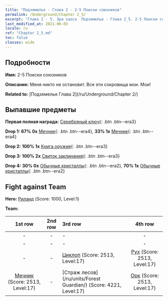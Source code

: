 ```yaml
---
title: "Подземелье - Глава 2 - 2-5 Поиски союзников"
permalink: /Underground/Chapter 2_5/
excerpt: "Глава 2 - 5. Эра хаоса  Подземелье - Глава 2_5. 2-5 Поиски союзников"
last_modified_at: 2021-06-03
locale: ru
ref: "Chapter 2_5.md"
toc: false
classes: wide
---
```


## Подробности

 **Имя:** 2-5 Поиски союзников

 **Описание:** Меня никто не остановит. Все эти сокровища мои. Мои!

 **Related to:** [Подземелье Глава 2](/ru/Underground/Chapter 2/)

## Выпавшие предметы

 **Первая полная награда:** [Серебряный ключ](/ItemsRU/con_693/){: .btn .btn--era3}

 **Drop 1:** **67% 0x** [Мечник](/ItemsRU/unt_193/){: .btn .btn--era4}, **33% 1x** [Мечник](/ItemsRU/unt_193/){: .btn .btn--era4}

 **Drop 2:** **100% 1x** [Книга оружия](/ItemsRU/mat_18/){: .btn .btn--era3}

 **Drop 3:** **100% 2x** [Свиток заклинания](/ItemsRU/con_694/){: .btn .btn--era3}

 **Drop 4:** **30% 0x** [Обычные кристаллы](/ItemsRU/mat_11/){: .btn .btn--era2}, **70% 1x** [Обычные кристаллы](/ItemsRU/mat_11/){: .btn .btn--era2}


## Fight against Team
 **Hero:** [Риланд](/ru/heroes/Ryland/) (Score: 1000, Level:1)

 **Team:**


  | 1st row | 2nd row | 3rd row | 4th row |
  |:----:|:----:|:----|:----:|
  | - | - | - | - |
  | - | - | - | - |
  | - | - | [Циклоп](/ru/units/Cyclops/) (Score: 2513, Level:17)  | [Рух](/ru/units/Roc/) (Score: 2513, Level:17)  |
  | [Мечник](/ru/units/Swordsman/) (Score: 2513, Level:17)  | - | [Страж лесов](/ru/units/Forest Guardian/) (Score: 4221, Level:17)  | [Орк](/ru/units/Orc/) (Score: 2513, Level:17)  |


